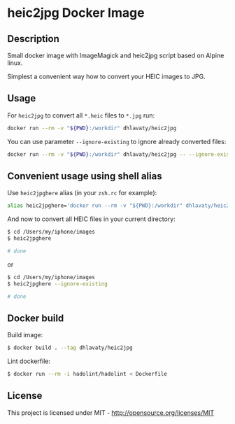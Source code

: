 # heic2jpg Docker Image

## Description

Small docker image with ImageMagick and heic2jpg script based on Alpine linux.

Simplest a convenient way how to convert your HEIC images to JPG.

## Usage

For `heic2jpg` to convert all `*.heic` files to `*.jpg` run:

```sh
docker run --rm -v "${PWD}:/workdir" dhlavaty/heic2jpg
```

You can use parameter `--ignore-existing` to ignore already converted files:

```sh
docker run --rm -v "${PWD}:/workdir" dhlavaty/heic2jpg -- --ignore-existing
```

## Convenient usage using shell alias

Use `heic2jpghere` alias (in your `zsh.rc` for example):

```sh
alias heic2jpghere='docker run --rm -v "${PWD}:/workdir" dhlavaty/heic2jpg --'
```

And now to convert all HEIC files in your current directory:

```sh
$ cd /Users/my/iphone/images
$ heic2jpghere

# done
```

or

```sh
$ cd /Users/my/iphone/images
$ heic2jpghere --ignore-existing

# done
```

## Docker build

Build image:

```sh
$ docker build . --tag dhlavaty/heic2jpg
```

Lint dockerfile:

```sh
$ docker run --rm -i hadolint/hadolint < Dockerfile
```

## License

This project is licensed under MIT - http://opensource.org/licenses/MIT
